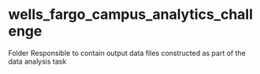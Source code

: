 # wells_fargo_campus_analytics_challenge
Folder Responsible to contain output data files constructed as part of the data analysis task
